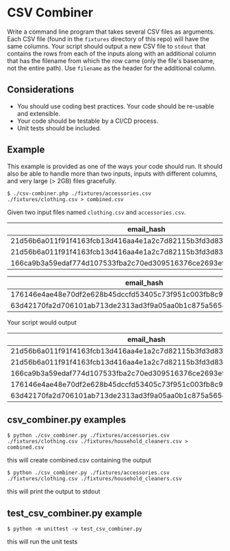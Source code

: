 # CSV Combiner

Write a command line program that takes several CSV files as arguments. Each CSV
file (found in the `fixtures` directory of this repo) will have the same
columns. Your script should output a new CSV file to `stdout` that contains the
rows from each of the inputs along with an additional column that has the
filename from which the row came (only the file's basename, not the entire path).
Use `filename` as the header for the additional column.

##  Considerations
* You should use coding best practices. Your code should be re-usable and extensible.
* Your code should be testable by a CI/CD process. 
* Unit tests should be included.

## Example
This example is provided as one of the ways your code should run. It should also be
able to handle more than two inputs, inputs with different columns, and very large (> 2GB) 
files gracefully.

```
$ ./csv-combiner.php ./fixtures/accessories.csv ./fixtures/clothing.csv > combined.csv
```

Given two input files named `clothing.csv` and `accessories.csv`.

|email_hash|category|
|----------|--------|
|21d56b6a011f91f4163fcb13d416aa4e1a2c7d82115b3fd3d831241fd63|Shirts|
|21d56b6a011f91f4163fcb13d416aa4e1a2c7d82115b3fd3d831241fd63|Pants|
|166ca9b3a59edaf774d107533fba2c70ed309516376ce2693e92c777dd971c4b|Cardigans|

|email_hash|category|
|----------|--------|
|176146e4ae48e70df2e628b45dccfd53405c73f951c003fb8c9c09b3207e7aab|Wallets|
|63d42170fa2d706101ab713de2313ad3f9a05aa0b1c875a56545cfd69f7101fe|Purses|

Your script would output

|email_hash|category|filename|
|----------|--------|--------|
|21d56b6a011f91f4163fcb13d416aa4e1a2c7d82115b3fd3d831241fd63|Shirts|clothing.csv|
|21d56b6a011f91f4163fcb13d416aa4e1a2c7d82115b3fd3d831241fd63|Pants|clothing.csv|
|166ca9b3a59edaf774d107533fba2c70ed309516376ce2693e92c777dd971c4b|Cardigans|clothing.csv|
|176146e4ae48e70df2e628b45dccfd53405c73f951c003fb8c9c09b3207e7aab|Wallets|accessories.csv|
|63d42170fa2d706101ab713de2313ad3f9a05aa0b1c875a56545cfd69f7101fe|Purses|accessories.csv|


## csv_combiner.py examples
```
$ python ./csv_combiner.py ./fixtures/accessories.csv ./fixtures/clothing.csv ./fixtures/household_cleaners.csv > combined.csv
```
this will create combined.csv containing the output

```
$ python ./csv_combiner.py ./fixtures/accessories.csv ./fixtures/clothing.csv ./fixtures/household_cleaners.csv
```
this will print the output to stdout


## test_csv_combiner.py example
```
$ python -m unittest -v test_csv_combiner.py
```
this will run the unit tests
